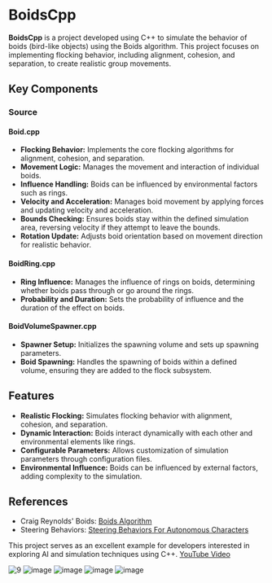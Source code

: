 # BoidsCpp

**BoidsCpp** is a project developed using C++ to simulate the behavior of boids (bird-like objects) using the Boids algorithm. This project focuses on implementing flocking behavior, including alignment, cohesion, and separation, to create realistic group movements.

## Key Components

### Source

#### Boid.cpp
- **Flocking Behavior:** Implements the core flocking algorithms for alignment, cohesion, and separation.
- **Movement Logic:** Manages the movement and interaction of individual boids.
- **Influence Handling:** Boids can be influenced by environmental factors such as rings.
- **Velocity and Acceleration:** Manages boid movement by applying forces and updating velocity and acceleration.
- **Bounds Checking:** Ensures boids stay within the defined simulation area, reversing velocity if they attempt to leave the bounds.
- **Rotation Update:** Adjusts boid orientation based on movement direction for realistic behavior.

#### BoidRing.cpp
- **Ring Influence:** Manages the influence of rings on boids, determining whether boids pass through or go around the rings.
- **Probability and Duration:** Sets the probability of influence and the duration of the effect on boids.

#### BoidVolumeSpawner.cpp
- **Spawner Setup:** Initializes the spawning volume and sets up spawning parameters.
- **Boid Spawning:** Handles the spawning of boids within a defined volume, ensuring they are added to the flock subsystem.

## Features

- **Realistic Flocking:** Simulates flocking behavior with alignment, cohesion, and separation.
- **Dynamic Interaction:** Boids interact dynamically with each other and environmental elements like rings.
- **Configurable Parameters:** Allows customization of simulation parameters through configuration files.
- **Environmental Influence:** Boids can be influenced by external factors, adding complexity to the simulation.

## References
- Craig Reynolds' Boids: [Boids Algorithm](https://www.red3d.com/cwr/boids/)
- Steering Behaviors: [Steering Behaviors For Autonomous Characters](https://www.red3d.com/cwr/steer/gdc99/)

This project serves as an excellent example for developers interested in exploring AI and simulation techniques using C++.
[YouTube Video](https://youtu.be/L2dsAzmNYwI?si=cwHMqw6KVNRLABKw)

![9](https://github.com/khaled71612000/BoidsCpp/assets/59780800/b57b7711-6e21-420b-9a0f-106fb45c7a14)
![image](https://github.com/khaled71612000/BoidsCpp/assets/59780800/5ff6f549-8c8e-470d-918d-90dbfa3d03b3)
![image](https://github.com/khaled71612000/BoidsCpp/assets/59780800/a1cf2645-6f31-45e0-bfef-9e69aa942d4a)
![image](https://github.com/khaled71612000/BoidsCpp/assets/59780800/dd67af29-e111-4c67-8b7f-2e8b4a3cc908)
![image](https://github.com/khaled71612000/BoidsCpp/assets/59780800/7af14b98-7cc8-4631-be4c-fa87049b2fb8)

